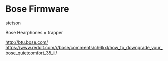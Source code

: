 # Bose Firmware

stetson

Bose Hearphones = trapper

http://btu.bose.com/
https://www.reddit.com/r/bose/comments/ch6kxl/how_to_downgrade_your_bose_quietcomfort_35_ii/
